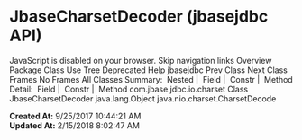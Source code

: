 # JbaseCharsetDecoder (jbasejdbc   API)

JavaScript is disabled on your browser. Skip navigation links Overview Package Class Use Tree Deprecated Help jbasejdbc Prev Class Next Class Frames No Frames All Classes Summary:  Nested |  Field |  Constr |  Method Detail:  Field |  Constr |  Method com.jbase.jdbc.io.charset Class JbaseCharsetDecoder java.lang.Object java.nio.charset.CharsetDecode  

**Created At:** 9/25/2017 10:44:21 AM  
**Updated At:** 2/15/2018 8:02:47 AM  

